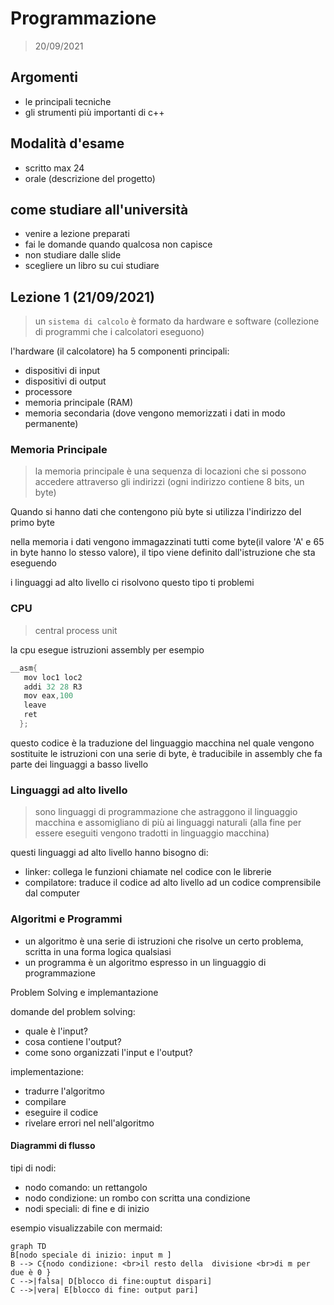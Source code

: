 # Programmazione

> 20/09/2021


## Argomenti 

- le principali tecniche
- gli strumenti più importanti di c++


## Modalità d'esame

- scritto max 24
- orale (descrizione del progetto)


## come studiare all'università

- venire a lezione preparati
- fai le domande quando qualcosa non capisce 
- non studiare dalle slide
- scegliere un libro su cui studiare

## Lezione 1 (21/09/2021)

> un `sistema di calcolo` è formato da hardware e software (collezione di programmi che i calcolatori eseguono)

l'hardware (il calcolatore) ha 5 componenti principali:
- dispositivi di input
- dispositivi di output
- processore
- memoria principale (RAM)
- memoria secondaria (dove vengono memorizzati i dati in modo permanente)

### Memoria Principale

> la memoria principale è una sequenza di locazioni che si possono accedere attraverso gli indirizzi (ogni indirizzo contiene 8 bits, un byte)

Quando si hanno dati che contengono più byte si utilizza l'indirizzo del primo byte

nella memoria i dati vengono immagazzinati tutti come byte(il valore 'A' e 65 in byte hanno lo stesso valore), il tipo viene definito dall'istruzione che sta eseguendo

i linguaggi ad alto livello ci risolvono questo tipo ti problemi


### CPU

> central process unit

la cpu esegue istruzioni assembly per esempio

```c++
__asm{
   mov loc1 loc2
   addi 32 28 R3
   mov eax,100
   leave
   ret
  };
```

questo codice è la traduzione del linguaggio macchina nel quale vengono sostituite le istruzioni con una serie di byte, è traducibile in assembly che fa parte dei linguaggi a basso livello

### Linguaggi ad alto livello

> sono linguaggi di programmazione che astraggono il linguaggio macchina e assomigliano di più ai linguaggi naturali (alla fine per essere eseguiti vengono tradotti in linguaggio macchina)


questi linguaggi ad alto livello hanno bisogno di:
- linker: collega le funzioni chiamate nel codice con le librerie 
- compilatore: traduce il codice ad alto livello ad un codice comprensibile dal computer

### Algoritmi e Programmi

- un algoritmo è una serie di istruzioni che risolve un certo problema, scritta in una forma logica qualsiasi
- un programma è un algoritmo espresso in un linguaggio di programmazione

Problem Solving e implemantazione

domande del problem solving:
- quale è l'input?
- cosa contiene l'output?
- come sono organizzati l'input e l'output?

implementazione:
- tradurre l'algoritmo
- compilare
- eseguire il codice
- rivelare errori nel nell'algoritmo


#### Diagrammi di flusso

tipi di nodi:
- nodo comando: un rettangolo 
- nodo condizione: un rombo con scritta una condizione
- nodi speciali: di fine e di inizio

esempio visualizzabile con mermaid:
```mermaid
graph TD
B[nodo speciale di inizio: input m ]
B --> C{nodo condizione: <br>il resto della  divisione <br>di m per due è 0 }
C -->|falsa| D[blocco di fine:ouptut dispari]
C -->|vera| E[blocco di fine: output pari]
```





